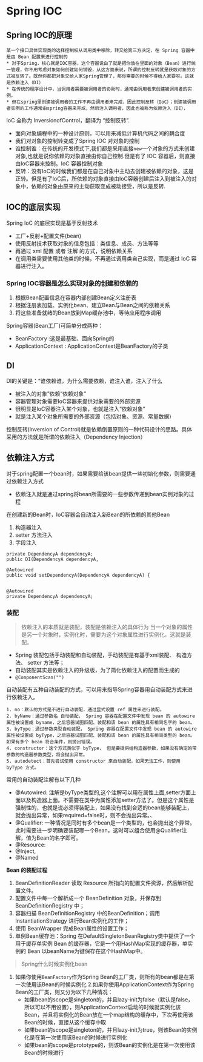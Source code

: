 # Spring IOC

## Spring IOC的原理

```
某一个接口具体实现类的选择控制权从调用类中移除，转交给第三方决定，在 Spring 容器中是由 Bean 配置来进行控制的
* 对于Spring，核心就是IOC容器，这个容器说白了就是把你放在里面的对象（Bean）进行统一管理，你不用考虑对象如何创建如何销毁，从这方面来说，所谓的控制反转就是获取对象的方式被反转了。既然你都把对象交给人家Spring管理了，那你需要的时候不得给人家要呀。这就是依赖注入（DI）
* 在传统的程序设计中，当调用者需要被调用者的协助时，通常由调用者来创建被调用者的实例。
* 但在spring里创建被调用者的工作不再由调用者来完成，因此控制反转（IoC）；创建被调用者实例的工作通常由spring容器来完成，然后注入调用者，因此也被称为依赖注入（DI），

````
IoC 全称为 InversionofControl，翻译为 “控制反转”.
* 面向对象编程中的一种设计原则，可以用来减低计算机代码之间的耦合度
* 我们对对象的控制转变成了Spring IOC 对对象的控制
* 谁控制谁：在传统的开发模式下,我们都是采用直接`new`一个对象的方式来创建对象,也就是说你依赖的对象直接由你自己控制.但是有了 IOC 容器后，则直接由IoC容器来控制。IoC 容器控制对象
* 反转：没有IoC的时候我们都是在自己对象中主动去创建被依赖的对象，这是正转。但是有了IoC后，所依赖的对象直接由IoC容器创建后注入到被注入的对象中，依赖的对象由原来的主动获取变成被动接受，所以是反转.

## IOC的底层实现
Spring IoC 的底层实现是基于反射技术
* 工厂+反射+配置文件(bean)
* 使用反射技术获取对象的信息包括：类信息、成员、方法等等
* 再通过 xml 配置 或者 注解 的方式，说明依赖关系
* 在调用类需要使用其他类的时候，不再通过调用类自己实现，而是通过 IoC 容器进行注入。

### Spring IOC容器是怎么实现对象的创建和依赖的
1. 根据Bean配置信息在容器内部创建Bean定义注册表
2. 根据注册表加载、实例化bean、建立Bean与Bean之间的依赖关系
3. 将这些准备就绪的Bean放到Map缓存池中，等待应用程序调用

Spring容器(Bean工厂)可简单分成两种：
* BeanFactory :这是最基础、面向Spring的
* ApplicationContext : ApplicationContext是BeanFactory的子类

## DI

DI的关键是：“谁依赖谁，为什么需要依赖，谁注入谁，注入了什么
* 被注入的对象”依赖“依赖对象”
* 容器管理对象需要IoC容器来提供对象需要的外部资源
* 很明显是IoC容器注入某个对象，也就是注入“依赖对象”
* 就是注入某个对象所需要的外部资源（包括对象、资源、常量数据）

控制反转(Inversion of Control)就是依赖倒置原则的一种代码设计的思路。具体采用的方法就是所谓的依赖注入（Dependency Injection）


##  依赖注入方式
对于spring配置一个bean时，如果需要给该bean提供一些初始化参数，则需要通过依赖注入方式
* 依赖注入就是通过spring将bean所需要的一些参数传递到bean实例对象的过程

在创建新的Bean时，IoC容器会自动注入新Bean的所依赖的其他Bean

1. 构造器注入
2. setter 方法注入
3. 字段注入

```
private DependencyA dependencyA;
public DI(DependencyA dependencyA,

@Autowired
public void setDependencyA(DependencyA dependencyA) {


@Autowired
private DependencyA dependencyA;
```
### 装配
> 依赖注入的本质就是装配，装配是依赖注入的具体行为
当一个对象的属性是另一个对象时，实例化时，需要为这个对象属性进行实例化。这就是装配。
* Spring 装配包括手动装配和自动装配，手动装配是有基于xml装配、 构造方法、 setter 方法等；
* 自动装配其实是依赖注入的升级版，为了简化依赖注入的配置而生成的
* `@ComponentScan("")`

自动装配有五种自动装配的方式，可以用来指导Spring容器用自动装配方式来进行依赖注入。
```
1. no：默认的方式是不进行自动装配，通过显式设置 ref 属性来进行装配。
2. byName：通过参数名 自动装配， Spring 容器在配置文件中发现 bean 的 autowire 属性被设置成 byname，之后容器试图匹配、装配和该 bean 的属性具有相同名字的 bean。
3. byType：通过参数类型自动装配， Spring 容器在配置文件中发现 bean 的 autowire 属性被设置成 byType，之后容器试图匹配、装配和该 bean 的属性具有相同类型的 bean。如果有多个 bean 符合条件，则抛出错误。
4. constructor：这个方式类似于 byType， 但是要提供给构造器参数，如果没有确定的带参数的构造器参数类型，将会抛出异常。
5. autodetect：首先尝试使用 constructor 来自动装配，如果无法工作，则使用 byType 方式。
```

常用的自动装配注解有以下几种
* @Autowired: 注解是byType类型的,这个注解可以用在属性上面,setter方面上面以及构造器上面。不需要在类中为属性添加setter方法了。但是这个属性是强制性的，也就是说必须得装配上，如果没有找到合适的bean能够装配上，就会抛出异常，如果required=false时，则不会抛出异常。、
* @Qualifier: 一种情况是同时有多个bean是一个类型的，也会抛出这个异常。此时需要进一步明确要装配哪一个Bean，这时可以组合使用@Qualifier注解，值为Bean的名字即可。
* @Resource:
* @Inject, 
* @Named

**Bean 的装配过程**
1. BeanDefinitionReader 读取 Resource 所指向的配置文件资源，然后解析配置文件。
2. 配置文件中每一个解析成一个 BeanDefinition 对象，并保存到 BeanDefinitionRegistry 中；
3. 容器扫描 BeanDefinitionRegistry 中的BeanDefinition；调用InstantiationStrategy 进行Bean实例化的工作；
4. 使用 BeanWrapper 完成Bean属性的设置工作；
5. 单例Bean缓存池：Spring 在DefaultSingletonBeanRegistry类中提供了一个用于缓存单实例 Bean 的缓存器，它是一个用HashMap实现的缓存器，单实例的 Bean 以beanName为键保存在这个HashMap中。




> Spring什么时候实例化bean

1. 如果你使用`BeanFactory`作为Spring Bean的工厂类，则所有的bean都是在第一次使用该Bean的时候实例化
2.如果你使用ApplicationContext作为Spring Bean的工厂类，则又分为以下几种情况：
   * 如果bean的scope是singleton的，并且lazy-init为false（默认是false，所以可以不用设置），则ApplicationContext启动的时候就实例化该Bean，并且将实例化的Bean放在一个map结构的缓存中，下次再使用该Bean的时候，直接从这个缓存中取 
   * 如果bean的scope是singleton的，并且lazy-init为true，则该Bean的实例化是在第一次使用该Bean的时候进行实例化 
   * 如果bean的scope是prototype的，则该Bean的实例化是在第一次使用该Bean的时候进行
